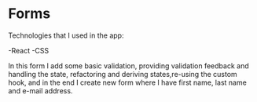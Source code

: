 # Forms

Technologies that I used in the app:

-React
-CSS

In this form I add some basic validation,
providing validation feedback and handling the state,
refactoring and deriving states,re-using the custom hook,
and in the end I
create new form where I have first name, last name and
e-mail address.
